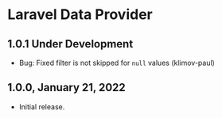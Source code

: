Laravel Data Provider
=====================

1.0.1 Under Development
-----------------------

- Bug: Fixed filter is not skipped for `null` values (klimov-paul)


1.0.0, January 21, 2022
-----------------------

- Initial release.
